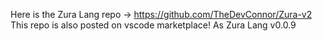 Here is the Zura Lang repo -> https://github.com/TheDevConnor/Zura-v2
This repo is also posted on vscode marketplace! As Zura Lang v0.0.9
